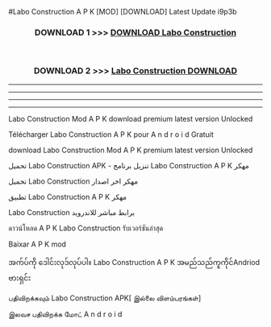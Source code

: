 #Labo Construction  A P K [MOD] [DOWNLOAD] Latest Update i9p3b



<div align="center">

<h3>DOWNLOAD 1 >>> <a href="https://teeasianyam.web.app?sq=Labo Construction ">DOWNLOAD Labo Construction  </a></h3><br>

<h3>DOWNLOAD 2 >>> <a href="https://teeasianyam.web.app?sq=Labo Construction  ">Labo Construction   DOWNLOAD </a></h3>

</div>


----------------------------------------------------------

----------------------------------------------------------

----------------------------------------------------------

----------------------------------------------------------


Labo Construction   Mod A P K download premium latest version Unlocked

Télécharger Labo Construction   A P K pour A n d r o i d Gratuit

download Labo Construction   Mod A P K premium latest version Unlocked

تحميل Labo Construction   APK - تنزيل برنامج Labo Construction   A P K مهكر

تحميل Labo Construction   مهكر اخر اصدار

تطبيق Labo Construction   A P K مهكر

Labo Construction   برابط مباشر للاندرويد

ดาวน์โหลด A P K Labo Construction   รับเวอร์ชันล่าสุด

Baixar A P K mod

အက်ပ်ကို ဒေါင်းလုဒ်လုပ်ပါ။ Labo Construction   A P K အမည်သည်ကူကိုင်Andriod ဗားရှင်း

பதிவிறக்கவும் Labo Construction   APK[ இல்லை விளம்பரங்கள்] 
 
இலவச பதிவிறக்க மோட் A n d r o i d



